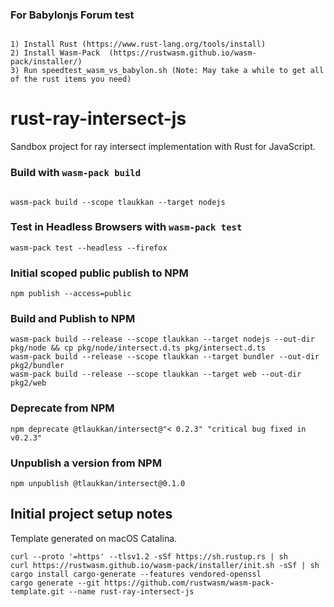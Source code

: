 ### For Babylonjs Forum test
```

1) Install Rust (https://www.rust-lang.org/tools/install)
2) Install Wasm-Pack  (https://rustwasm.github.io/wasm-pack/installer/)
3) Run speedtest_wasm_vs_babylon.sh (Note: May take a while to get all of the rust items you need)

```
# rust-ray-intersect-js

Sandbox project for ray intersect implementation with Rust for JavaScript.

### Build with `wasm-pack build`

```

wasm-pack build --scope tlaukkan --target nodejs
```

### Test in Headless Browsers with `wasm-pack test`

```
wasm-pack test --headless --firefox
```

### Initial scoped public publish to NPM

```
npm publish --access=public
```

### Build and Publish to NPM

```
wasm-pack build --release --scope tlaukkan --target nodejs --out-dir pkg/node && cp pkg/node/intersect.d.ts pkg/intersect.d.ts
wasm-pack build --release --scope tlaukkan --target bundler --out-dir pkg2/bundler
wasm-pack build --release --scope tlaukkan --target web --out-dir pkg2/web
```


### Deprecate from NPM

```
npm deprecate @tlaukkan/intersect@"< 0.2.3" "critical bug fixed in v0.2.3"
```

### Unpublish a version from NPM

```
npm unpublish @tlaukkan/intersect@0.1.0
```

## Initial project setup notes

Template generated on macOS Catalina.

```
curl --proto '=https' --tlsv1.2 -sSf https://sh.rustup.rs | sh
curl https://rustwasm.github.io/wasm-pack/installer/init.sh -sSf | sh
cargo install cargo-generate --features vendored-openssl
cargo generate --git https://github.com/rustwasm/wasm-pack-template.git --name rust-ray-intersect-js
```
    
